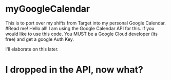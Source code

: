# myGoogleCalendar
This is to port over my shifts from Target into my personal Google Calendar.
#Read me!
Hello all! I am using the Google Calendar API for this. If you would like to use this code. You MUST be a Google Cloud developer (its free) and get a google Auth Key. 

I'll elaborate on this later. 

# I dropped in the API, now what? 

